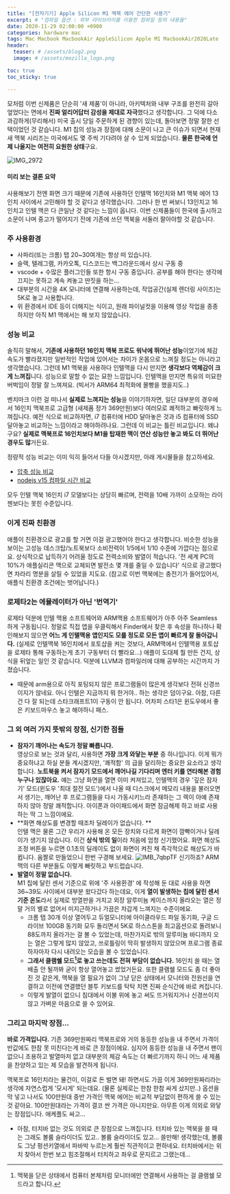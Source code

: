 ```yaml
---
title: "[전자기기] Apple Silicon M1 맥북 에어 간단한 사용기"
excerpt: # "컴파일 옵션 : 외부 라이브러리를 이용한 컴파일 등의 내용들"
date: 2020-11-29 02:00:00 +0900
categories: hardware mac
tags: Mac Macbook MacbookAir AppleSilicon Apple M1 MacbookAir2020Late 
header:
  teaser: # /assets/blog2.png
  image: # /assets/mozilla_logo.png 

toc: true  
toc_sticky: true 

---
```


모처럼 이번 신제품은 단순히 '새 제품'이 아니라, 아키텍처와 내부 구조를 완전히 갈아엎었다는 면에서 **진짜 얼리어답터 감성을 제대로 자극**했다고 생각합니다. 그 덕에 다소 과감하게(무리해서) 미국 출시 당일 주문하게 된 경향이 있는데, 돌아보면 정말 잘한 선택이었던 것 같습니다. M1 칩의 성능과 장점에 대해 소문이 나고 큰 이슈가 되면서 현재 새 맥북 시리즈는 미국에서도 몇 주씩 기다려야 살 수 있게 되었습니다. **물론 한국에 언제 나올지는 여전히 요원한 상태**구요.

![IMG_2972](https://i.imgur.com/Z06OTtU.jpg)

#### 미리 보는 결론 요약
사용해보기 전엔 화면 크기 때문에 기존에 사용하던 인텔맥 16인치와  M1 맥북 에어 13인치 사이에서 고민해야 할 것 같다고 생각했습니다. 그러나 한 번 써보니 13인치고 16인치고 인텔 맥은 다 큰일난 것 같다는 느낌이 옵니다. 이번 신제품들이 한국에 출시하고 소문이 나며 중고가 떨어지기 전에 기존에 쓰던 맥북을 서둘러 팔아야할 것 같습니다.

### 주 사용환경
- 사파리(또는 크롬) 탭 20~30여개는 항상 떠 있습니다.
- 슬랙, 텔레그램, 카카오톡, 디스코드는 백그라운드에서 상시 구동 중
- vscode + 수많은 플러그인들 또한 항시 구동 중입니다. 공부를 해야 한다는 생각에 끄지는 못하고 계속 켜놓고 딴짓을 하는...
- 대부분의 시간을 4K 모니터에 연결해 사용하는데, 작업공간(실제 렌더링 사이즈)는 5K로 놓고 사용합니다.
- 위 환경에서 IDE 등이 더해지는 식이고, 원래 파이널컷을 이용해 영상 작업을 종종 하지만 아직 M1 맥에서는 해 보지 않았습니다.

### 성능 비교
솔직히 말해서, **기존에 사용하던 16인치 맥북 프로도 워낙에 뛰어난 성능**이었기에 체감 속도가 빨라졌지만 일반적인 작업에 있어서는 차이가 온몸으로 느껴질 정도는 아니라고 생각했습니다. 그런데 M1 맥북을 사용하다 인텔맥을 다시 만지면 **생각보다 역체감이 크게 느껴집**니다. 성능으로 말할 수 없는 묘한 느낌입니다. 인텔맥을 만지면 특유의 미묘한 버벅임이 정말 잘 느껴져요. (빅서가 ARM64 최적화에 몰빵을 했을지도..)

벤치마크 이런 걸 떠나서 **실제로 느껴지는 성능**을 이야기하자면, 일단 대부분의 경우에서 16인치 맥북프로 고급형 (새제품 정가 369만원)보다 여러모로 쾌적하고 빠릿하게 느껴집니다. 예전 식으로 비교하자면, i7 컴퓨터에 HDD 달아놓은 것과 i5 컴퓨터에 SSD 달아놓고 비교하는 느낌이라고 해야하려나요. 그런데 이 비교는 틀린 비교입니다. 왜냐구요? **실제로 맥북프로 16인치보다 M1을 탑재한 맥이 연산 성능만 놓고 봐도 더 뛰어난 경우도 많**거든요.

정량적 성능 비교는 이미 익히 들어서 다들 아시겠지만, 아래 게시물들을 참고하세요. 

- [압축 성능 비교](https://www.clien.net/service/board/cm_mac/15635452)
- [nodejs v15 컴파일 시간 비교](https://www.clien.net/service/board/cm_mac/15634451) 

모두 인텔 맥북 16인치 i7 모델보다는 상당히 빠르며, 전력을 10배 가까이 소모하는 라이젠보다는 못힌 수준입니다.

### 이게 진짜 친환경

애플이 친환경으로 광고를 할 거면 이걸 광고했어야 한다고 생각합니다. 비슷한 성능을 보이는 고성능 데스크탑/노트북보다 소비전력이 1/5에서 1/10 수준에 가깝다는 점으로요. 상식적으로 납득하기 어려울 정도로 전력소비와 발열이 적습니다. '전 세계 PC의 10%가 애플실리콘 맥으로 교체되면 발전소 몇 개를 줄일 수 있습니다' 식으로 광고했다면 차라리 명분을 살릴 수 있었을 지도요. (참고로 이번 맥북에는 충전기가 들어있어서, 애플식 친환경 조건에는 벗어납니다.)

### 로제타2는 에뮬레이터가 아닌 '번역기'

로제타 덕분에 인텔 맥용 소프트웨어와 ARM맥용 소프트웨어가 아주 아주 Seamless 하게 구동됩니다. 정말로 직접 앱을 우클릭해서 Finder에서 찾은 후 속성을 하나하나 확인해보지 않으면 **어느 게 인텔맥용 앱인지도 모를 정도로 모든 앱이 빠르게 잘 돌아갑니다.** (실제로 인텔맥북 16인치에서 포토샵을 켜는 것보다, ARM맥에서 인텔맥용 포토샵을 로제타 통해 구동하는게 초기 구동부터 더 빨라요...) 애플이 도대체 뭘 만든 건지, 상식을 뒤엎는 일인 것 같습니다. 덕분에 LLVM과 컴파일러에 대해 공부하는 시간까지 가졌습니다.

- 때문에 arm용으로 아직 포팅되지 않은 프로그램들이 많은게 생각보다 전혀 신경쓰이지가 않네요. 아니 인텔은 지금까지 뭐 한거야.. 하는 생각은 덤이구요. 아참, 다른건 다 잘 되는데 스타크래프트1이 구동이 안 됩니다. 어차피 스타1은 윈도우에서 좋은 키보드마우스 놓고 해야하니 패스.

### 그 외 여러 가지 뜻밖의 장점, 신기한 점들

- **잠자기 깨어나는 속도가 정말 빠릅니다.**  
  영상으로 보는 것과 달리, 사용하면 **가장 크게 와닿는 부분** 중 하나입니다. 이게 뭐가 중요하냐고 하실 분들 계시겠지만, '쾌적함' 의 급을 달리하는 중요한 요소라고 생각합니다. **노트북을 켜서 잠자기 모드에서 깨어나길 기다리며 엔터 키를 연타해본 경험 누구나 있잖아요.** 얘는 그냥 화면을 열면 이미 켜져있고, 인텔맥의 경우 '깊은 잠자기' 모드(윈도우 '최대 절전 모드')에서 나올 때 디스크에서 메모리 내용을 불러오면서 생기는, 깨어난 후 프로그램들을 다시 가동시키느라 존재하는 그 렉이 아예 존재하지 않아 정말 쾌적합니다. 아이폰과 아이패드에서 화면 잠금해제 하고 바로 사용하는 딱 그 느낌이에요.
- **화면 해상도를 변경할 때조차 딜레이가 없습니다. **  
  인텔 맥은 물론 그간 우리가 사용해 온 모든 장치와 다르게 화면이 깜빡이거나 딜레이가 생기지 않습니다. 이건 **상식 밖의 일**이라 처음에 엄청 신기했어요. 화면 해상도 조정 버튼을 누르면 0.1초의 딜레이도 없이 화면이 켜진 채 즉각적으로 해상도가 바뀝니다. 움짤로 만들었으니 한번 구경해 보세요.
  ![IMB_7qbpTF](/assets/IMB_7qbpTF.GIF)
  신기하죠? ARM 맥의 다른 부분들도 이렇게 빠릿하고 부드럽습니다.  
- **발열이 정말 없습니다.**  
  M1 칩에 달린 센서 기준으로 위에 '주 사용환경' 에 작성해 둔 대로 사용을 하면 36~39도 사이에서 대부분 왔다갔다 하는데요, 이게 **열이 발생하는 칩에 달린 센서 기준 온도**라서 실제로 방열판을 거치고 외장 알루미늄 케이스까지 올라오는 열은 정말 거의 별로 없어서 미지근하거나 가끔은 차갑게 느껴지는 수준이에요. 
  * 크롬 탭 30개 이상 열어두고 듀얼모니터에 아이클라우드 파일 동기화, 구글 드라이브 100GB 동기화 모두 돌리면서 5K로 하스스톤을 최고옵션으로 돌려보니 88도까지 올라가는 걸 볼 수 있었는데, 마찬가지로 밖의 알루미늄 바디까지 오는 열은 그렇게 많지 않았고, 쓰로틀링이 딱히 발생하지 않았으며 프로그램 종료하자마자 다시 내려오는 모습을 볼 수 있었습니다.
  * **그래서 클램쉘 모드[^설명]로 놓고 쓰는데도 전혀 부담이 없습니다.** 16인치 쓸 때는 열 배출 안 될까봐 굳이 항상 열어놓고 썼었거든요. 또한 클램쉘 모드도 좀 더 좋아진 것 같은게, 맥북을 열 필요가 없이 그냥 닫은 상태에서 모니터와 전원선을 연결하고 이전에 연결했던 블투 키보드를 탁탁 치면 진짜 순식간에 바로 켜집니다.
  * 이렇게 발열이 없으니 침대에서 이불 위에 놓고 써도 뜨거워지거나 신경쓰이지 않고 가벼운 마음으로 쓸 수 있어요.

[^설명]: 맥북을 닫은 상태에서 컴퓨터 본체처럼 모니터에만 연결해서 사용하는 걸 클램쉘 모드라고 합니다.

### 그리고 마지막 장점...
**바로 가격입니다.** 기존 369만원짜리 맥북프로와 거의 동등한 성능을 내 주면서 가격이 반값에도 한참 못 미친다는게 바로 큰 장점이에요. 심지어 동등한 성능을 내 주면서 팬이 없으니 조용하고 발열마저 없고 대부분의 체감 속도는 더 빠르기까지 하니 어느 새 제품을 찬양하고 있는 제 모습을 발견하게 됩니다.

맥북프로 16인치라는 물건이, 이걸로 돈 벌면 돼! 하면서도 가끔 이게 369만원짜리라는 생각에 자연스럽게 '모시게' 되는데요. (물론 실제로는 한참 한참 싸게 샀지만..)
옵션을 막 넣고 나서도 100만원대 중반 가격인 맥북 에어는 비교적 부담없이 편하게 쓸 수 있는 것 같아요. 100만원대라는 가격이 결코 싼 가격은 아니지만요. 아무튼 이게 의외로 와닿는 장점입니다. 애케플도 싸고...

+ 아참, 터치바 없는 것도 의외로 큰 장점으로 느껴집니다.  터치바 있는 맥북을 쓸 때는 그래도 볼륨 슬라이더도 있고.. 볼륨 슬라이더도 있고... 쓸만해! 생각했는데, 볼륨도 그냥 펑션키열에서 파바박 누르는게 훨씬 직관적이고 편하네요. 터치바에서는 위치 찾아서 한번 보고 힘조절해서 터치하고 좌우로 문지르고 그랬는데...

